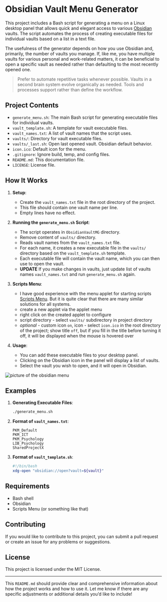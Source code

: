 # Obsidian Vault Menu Generator

This project includes a Bash script for generating a menu on a Linux desktop panel that allows quick and elegant access to various [Obsidian](https://obsidian.md/) vaults. The script automates the process of creating executable files for individual vaults based on a list in a text file.

The usefulness of the generator depends on how you use Obsidian and, primarily, the number of vaults you manage. If, like me, you have multiple vaults for various personal and work-related matters, it can be beneficial to open a specific vault as needed rather than defaulting to the most recently opened one.

> Prefer to automate repetitive tasks whenever possible. 
> Vaults in a second brain system evolve organically as needed. 
> Tools and processes support rather than define the workflow.

## Project Contents

- `generate_menu.sh`: The main Bash script for generating executable files for individual vaults.
- `vault_template.sh`: A template for vault executable files.
- `vault_names.txt`: A list of vault names that the script uses.
- `vaults/`: Directory for vault executable files.
- `vaults/_last.sh`: Open last opened vault. Obsidian default behavior.
- `icon.ico`: Default icon for the menu.
- `.gitignore`: Ignore build, temp, and config files.
- `README.md`: This documentation file.
- `LICENSE`: License file.


## How It Works

1. **Setup**:
   - Create the `vault_names.txt` file in the root directory of the project. 
   - This file should contain one vault name per line. 
   - Empty lines have no effect.

2. **Running the `generate_menu.sh` Script**:
   - The script operates in `ObsidianVaultMG` directory.
   - Remove content of `vaults/` directory.
   - Reads vault names from the `vault_names.txt` file.
   - For each name, it creates a new executable file in the `vaults/` directory based on the `vault_template.sh` template.
   - Each executable file will contain the vault name, which you can then use to open the vault.
   - **UPDATE** If you make changes in vaults, just update list of vaults names `vault_names.txt` and run `generate_menu.sh` again.

3. **Scripts Menu**:
   - I have good experience with the menu applet for starting scripts [Scripts Menu](https://cinnamon-spices.linuxmint.com/applets/view/185). But it is quite clear that there are many similar solutions for all systems.
   - create a new applet via the applet menu
   - right click on the created applet to configure
   - script directory - select `vaults/` subdirectory in project directory
   - *optional* - custom icon `on`, icon - select `icon.ico` in the root directory of the project; show title `off`, but if you fill in the title before turning it off, it will be displayed when the mouse is hovered over

3. **Usage**:
   - You can add these executable files to your desktop panel.
   - Clicking on the Obsidian icon in the panel will display a list of vaults.
   - Select the vault you wish to open, and it will open in Obsidian.

![picture of the obsidian menu](https://i.imgur.com/rX6QEl8.png)


## Examples

1. **Generating Executable Files**:
   ```bash
   ./generate_menu.sh
   ```

2. **Format of `vault_names.txt`**:
   ```
   PKM_Default
   PKM_ICT
   PKM_Psychology
   LIB_Psychology
   SharedProjectX
   
   ```

3. **Format of `vault_template.sh`**:
   ```bash
   #!/bin/bash
   xdg-open "obsidian://open?vault=${vault}"
   ```


## Requirements

- Bash shell
- Obsidian
- Scripts Menu (or something like that)

## Contributing

If you would like to contribute to this project, you can submit a pull request or create an issue for any problems or suggestions.

## License

This project is licensed under the MIT License.

---

This `README.md` should provide clear and comprehensive information about how the project works and how to use it. Let me know if there are any specific adjustments or additional details you’d like to include!